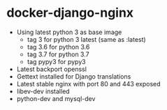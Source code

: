 # docker-django-nginx

* Using latest python 3 as base image
  * tag 3 for python 3 latest (same as :latest)
  * tag 3.6 for python 3.6
  * tag 3.7 for python 3.7
  * tag pypy3 for pypy3
* Latest  backport openssl
* Gettext installed for Django translations
* Latest stable nginx with port 80 and 443 exposed
* libev-dev installed
* python-dev and mysql-dev
